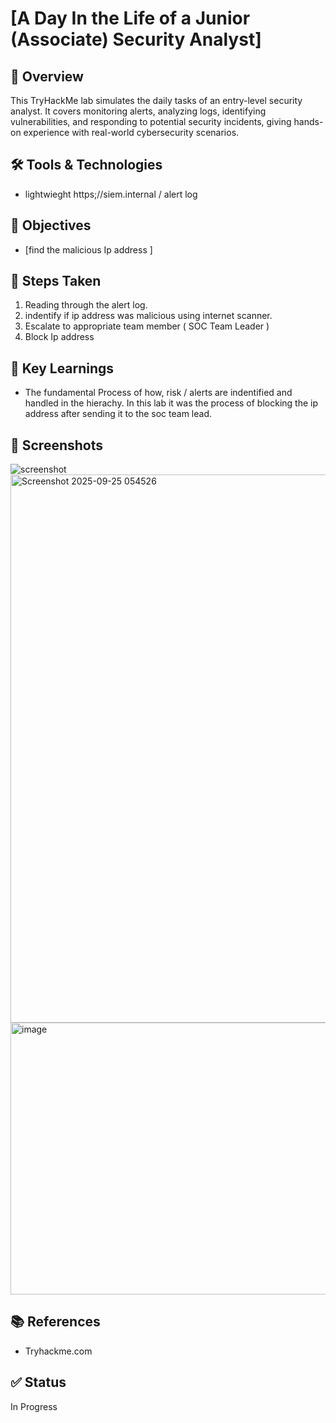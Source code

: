 # [A Day In the Life of a Junior (Associate) Security Analyst]

## 🔎 Overview
This TryHackMe lab simulates the daily tasks of an entry-level security analyst. It covers monitoring alerts, analyzing logs, identifying vulnerabilities, and responding to potential security incidents, giving hands-on experience with real-world cybersecurity scenarios.

## 🛠️ Tools & Technologies
- lightwieght https;//siem.internal / alert log 

## 🎯 Objectives
- [find the malicious Ip address ] 

## 🚀 Steps Taken
1. Reading through the alert log.
2. indentify if ip address was malicious using internet scanner.
3. Escalate to appropriate team member ( SOC Team Leader )
4. Block Ip address 

## 📝 Key Learnings
- The fundamental Process of how, risk / alerts are indentified and handled in the hierachy. In this lab it was the process of blocking the ip address after sending it to the soc team lead. 

## 📸 Screenshots
![screenshot](images/example.png)
<img width="928" height="877" alt="Screenshot 2025-09-25 054526" src="https://github.com/user-attachments/assets/aec70bd0-4224-4a41-a057-224fb109303d" />
<img width="811" height="435" alt="image" src="https://github.com/user-attachments/assets/5d790d74-7803-4bdb-a5da-49ca6aafd708" />

## 📚 References
- Tryhackme.com

## ✅ Status
In Progress
